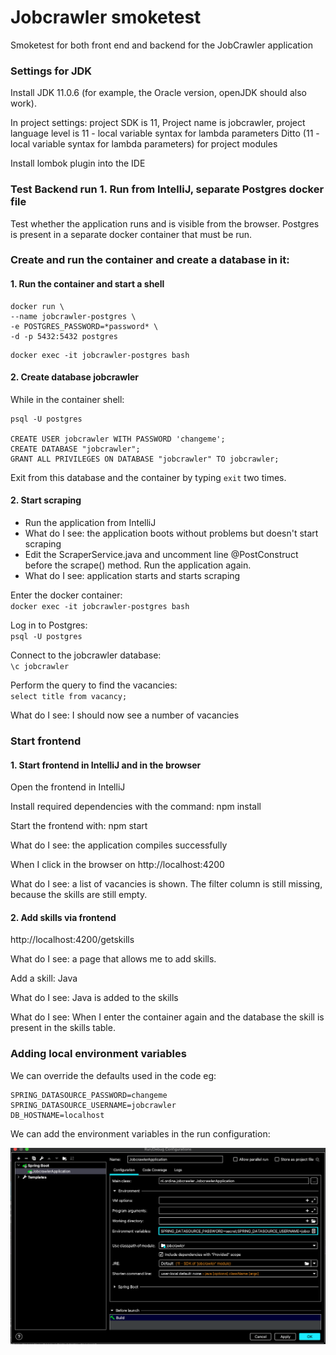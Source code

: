 
# Jobcrawler smoketest
Smoketest for both front end and backend for the JobCrawler application

### Settings for JDK 
Install JDK 11.0.6 (for example, the Oracle version, openJDK should also work).

In project settings: project SDK is 11, Project name is jobcrawler, project language level is 11 - local variable syntax for lambda parameters
Ditto (11 - local variable syntax for lambda parameters) for project modules

Install lombok plugin into the IDE

### Test Backend run 1. Run from IntelliJ, separate Postgres docker file
Test whether the application runs and is visible from the browser. Postgres is present in a separate docker container that must be run.

### Create and run the container and create a database in it:
#### 1. Run the container and start a shell

```shell script
docker run \
--name jobcrawler-postgres \
-e POSTGRES_PASSWORD=*password* \
-d -p 5432:5432 postgres 
```

```shell script
docker exec -it jobcrawler-postgres bash
```
#### 2. Create database jobcrawler
While in the container shell:

```shell script
psql -U postgres

CREATE USER jobcrawler WITH PASSWORD 'changeme';
CREATE DATABASE "jobcrawler";
GRANT ALL PRIVILEGES ON DATABASE "jobcrawler" TO jobcrawler;
```
Exit from this database and the container by typing `exit` two times.

#### 2. Start scraping

* Run the application from IntelliJ
* What do I see: the application boots without problems but doesn't start scraping
* Edit the ScraperService.java and uncomment line @PostConstruct before the scrape() method. Run the application again.
* What do I see: application starts and starts scraping

Enter the docker container:  
`docker exec -it jobcrawler-postgres bash`

Log in to Postgres:   
`psql -U postgres`

Connect to the jobcrawler database:    
`\c jobcrawler`

Perform the query to find the vacancies:   
`select title from vacancy;`

What do I see: I should now see a number of vacancies

### Start frontend

#### 1. Start frontend in IntelliJ and in the browser

Open the frontend in IntelliJ

Install required dependencies with the command: npm install

Start the frontend with: npm start

What do I see: the application compiles successfully

When I click in the browser on http://localhost:4200

What do I see: a list of vacancies is shown. The filter column is still missing, because the skills are still empty.

#### 2. Add skills via frontend

http://localhost:4200/getskills

What do I see: a page that allows me to add skills.

Add a skill: Java

What do I see: Java is added to the skills

What do I see: When I enter the container again and the database the skill is present in the skills table.

### Adding local environment variables
We can override the defaults used in the code eg: 

```
SPRING_DATASOURCE_PASSWORD=changeme
SPRING_DATASOURCE_USERNAME=jobcrawler
DB_HOSTNAME=localhost
``` 
We can add the environment variables in the run configuration:

![Imgur](run_config_env.png)
